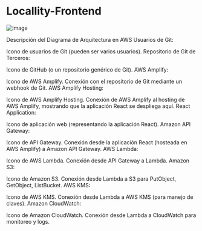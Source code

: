﻿# Locallity-Frontend
![image](https://github.com/Global-Manu-Man/creze-amplify/assets/84020431/b490475a-ae12-4dba-9b7f-e952e0e26201)


Descripción del Diagrama de Arquitectura en AWS
Usuarios de Git:

Icono de usuarios de Git (pueden ser varios usuarios).
Repositorio de Git de Terceros:

Icono de GitHub (o un repositorio genérico de Git).
AWS Amplify:

Icono de AWS Amplify.
Conexión con el repositorio de Git mediante un webhook de Git.
AWS Amplify Hosting:

Icono de AWS Amplify Hosting.
Conexión de AWS Amplify al hosting de AWS Amplify, mostrando que la aplicación React se despliega aquí.
React Application:

Icono de aplicación web (representando la aplicación React).
Amazon API Gateway:

Icono de API Gateway.
Conexión desde la aplicación React (hosteada en AWS Amplify) a Amazon API Gateway.
AWS Lambda:

Icono de AWS Lambda.
Conexión desde API Gateway a Lambda.
Amazon S3:

Icono de Amazon S3.
Conexión desde Lambda a S3 para PutObject, GetObject, ListBucket.
AWS KMS:

Icono de AWS KMS.
Conexión desde Lambda a AWS KMS (para manejo de claves).
Amazon CloudWatch:

Icono de Amazon CloudWatch.
Conexión desde Lambda a CloudWatch para monitoreo y logs.
